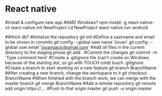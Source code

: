 # React native
#Install & configure new app
#AMD Windows?
    npm install -g react-native-cli
    react-native init NewProject
    cd NewProject
    react-native run-android
   
#Which db?
#Initialize the repository
git init
#Define a username and email to be shown in commits
git config --global user.name 'Jovan'
git config --global user.email 'jovangacic@gmail.com'
#Add all files in the current directory to the staging phase
git add .
#Commit the changes
git commit -m 'Type comment here'
#Create a .gitignore file (can't create on Windows because of the starting dot, so go with TOUCH cmd)
touch .gitignore
#Create a branch to start working on a new feature
git branch BranchName
#After creating a new branch, change the workspace to it
git checkout BranchName
#When finished with the branch work, we can  merge with the master branch
git merge BranchName
#Add a remote repository
git remote add origin https://....
#Push to that origin master
git push -u origin master 
